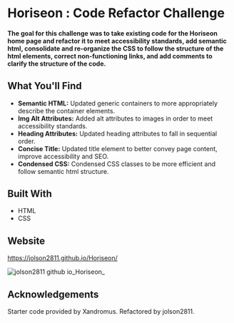 # Horiseon : Code Refactor Challenge

#### The goal for this challenge was to take existing code for the Horiseon home page and refactor it to meet accessibility standards, add semantic html, consolidate and re-organize the CSS to follow the structure of the html elements, correct non-functioning links, and add comments to clarify the structure of the code.

## What You'll Find
* **Semantic HTML:** Updated generic containers to more appropriately describe the container elements.
* **Img Alt Attributes:** Added alt attributes to images in order to meet accessibility standards.
* **Heading Attributes:** Updated heading attributes to fall in sequential order. 
* **Concise Title:** Updated title element to better convey page content, improve accessibility and SEO.
* **Condensed CSS:** Condensed CSS classes to be more efficient and follow semantic html structure.

## Built With
* HTML
* CSS

## Website
https://jolson2811.github.io/Horiseon/

![jolson2811 github io_Horiseon_](https://user-images.githubusercontent.com/96886608/153770837-b374f210-6143-4bbf-b23b-9ff90e55d094.png)

## Acknowledgements
Starter code provided by Xandromus. Refactored by jolson2811.

